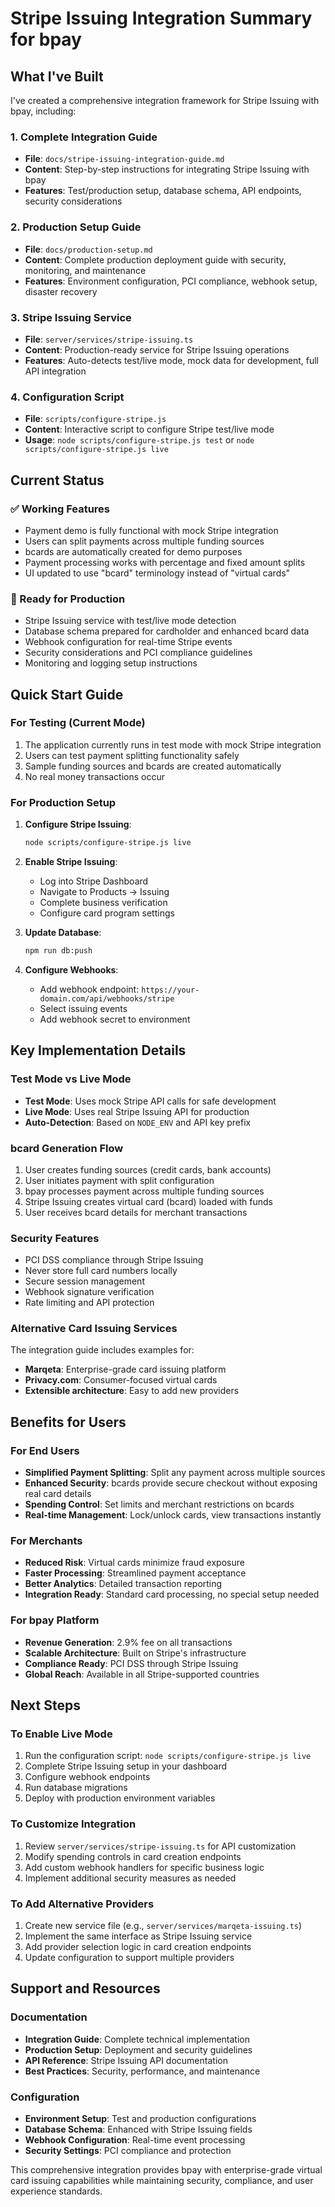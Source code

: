 # Stripe Issuing Integration Summary for bpay

## What I've Built

I've created a comprehensive integration framework for Stripe Issuing with bpay, including:

### 1. Complete Integration Guide
- **File**: `docs/stripe-issuing-integration-guide.md`
- **Content**: Step-by-step instructions for integrating Stripe Issuing with bpay
- **Features**: Test/production setup, database schema, API endpoints, security considerations

### 2. Production Setup Guide
- **File**: `docs/production-setup.md`
- **Content**: Complete production deployment guide with security, monitoring, and maintenance
- **Features**: Environment configuration, PCI compliance, webhook setup, disaster recovery

### 3. Stripe Issuing Service
- **File**: `server/services/stripe-issuing.ts`
- **Content**: Production-ready service for Stripe Issuing operations
- **Features**: Auto-detects test/live mode, mock data for development, full API integration

### 4. Configuration Script
- **File**: `scripts/configure-stripe.js`
- **Content**: Interactive script to configure Stripe test/live mode
- **Usage**: `node scripts/configure-stripe.js test` or `node scripts/configure-stripe.js live`

## Current Status

### ✅ Working Features
- Payment demo is fully functional with mock Stripe integration
- Users can split payments across multiple funding sources
- bcards are automatically created for demo purposes
- Payment processing works with percentage and fixed amount splits
- UI updated to use "bcard" terminology instead of "virtual cards"

### 🔧 Ready for Production
- Stripe Issuing service with test/live mode detection
- Database schema prepared for cardholder and enhanced bcard data
- Webhook configuration for real-time Stripe events
- Security considerations and PCI compliance guidelines
- Monitoring and logging setup instructions

## Quick Start Guide

### For Testing (Current Mode)
1. The application currently runs in test mode with mock Stripe integration
2. Users can test payment splitting functionality safely
3. Sample funding sources and bcards are created automatically
4. No real money transactions occur

### For Production Setup
1. **Configure Stripe Issuing**:
   ```bash
   node scripts/configure-stripe.js live
   ```

2. **Enable Stripe Issuing**:
   - Log into Stripe Dashboard
   - Navigate to Products → Issuing
   - Complete business verification
   - Configure card program settings

3. **Update Database**:
   ```bash
   npm run db:push
   ```

4. **Configure Webhooks**:
   - Add webhook endpoint: `https://your-domain.com/api/webhooks/stripe`
   - Select issuing events
   - Add webhook secret to environment

## Key Implementation Details

### Test Mode vs Live Mode
- **Test Mode**: Uses mock Stripe API calls for safe development
- **Live Mode**: Uses real Stripe Issuing API for production
- **Auto-Detection**: Based on `NODE_ENV` and API key prefix

### bcard Generation Flow
1. User creates funding sources (credit cards, bank accounts)
2. User initiates payment with split configuration
3. bpay processes payment across multiple funding sources
4. Stripe Issuing creates virtual card (bcard) loaded with funds
5. User receives bcard details for merchant transactions

### Security Features
- PCI DSS compliance through Stripe Issuing
- Never store full card numbers locally
- Secure session management
- Webhook signature verification
- Rate limiting and API protection

### Alternative Card Issuing Services
The integration guide includes examples for:
- **Marqeta**: Enterprise-grade card issuing platform
- **Privacy.com**: Consumer-focused virtual cards
- **Extensible architecture**: Easy to add new providers

## Benefits for Users

### For End Users
- **Simplified Payment Splitting**: Split any payment across multiple sources
- **Enhanced Security**: bcards provide secure checkout without exposing real card details
- **Spending Control**: Set limits and merchant restrictions on bcards
- **Real-time Management**: Lock/unlock cards, view transactions instantly

### For Merchants
- **Reduced Risk**: Virtual cards minimize fraud exposure
- **Faster Processing**: Streamlined payment acceptance
- **Better Analytics**: Detailed transaction reporting
- **Integration Ready**: Standard card processing, no special setup needed

### For bpay Platform
- **Revenue Generation**: 2.9% fee on all transactions
- **Scalable Architecture**: Built on Stripe's infrastructure
- **Compliance Ready**: PCI DSS through Stripe Issuing
- **Global Reach**: Available in all Stripe-supported countries

## Next Steps

### To Enable Live Mode
1. Run the configuration script: `node scripts/configure-stripe.js live`
2. Complete Stripe Issuing setup in your dashboard
3. Configure webhook endpoints
4. Run database migrations
5. Deploy with production environment variables

### To Customize Integration
1. Review `server/services/stripe-issuing.ts` for API customization
2. Modify spending controls in card creation endpoints
3. Add custom webhook handlers for specific business logic
4. Implement additional security measures as needed

### To Add Alternative Providers
1. Create new service file (e.g., `server/services/marqeta-issuing.ts`)
2. Implement the same interface as Stripe Issuing service
3. Add provider selection logic in card creation endpoints
4. Update configuration to support multiple providers

## Support and Resources

### Documentation
- **Integration Guide**: Complete technical implementation
- **Production Setup**: Deployment and security guidelines
- **API Reference**: Stripe Issuing API documentation
- **Best Practices**: Security, performance, and maintenance

### Configuration
- **Environment Setup**: Test and production configurations
- **Database Schema**: Enhanced with Stripe Issuing fields
- **Webhook Configuration**: Real-time event processing
- **Security Settings**: PCI compliance and protection

This comprehensive integration provides bpay with enterprise-grade virtual card issuing capabilities while maintaining security, compliance, and user experience standards.